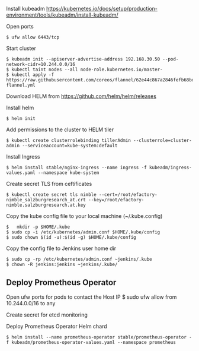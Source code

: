 Install kubeadm https://kubernetes.io/docs/setup/production-environment/tools/kubeadm/install-kubeadm/

Open ports 

    $ ufw allow 6443/tcp

Start cluster 

    $ kubeadm init --apiserver-advertise-address 192.168.30.50 --pod-network-cidr=10.244.0.0/16
    $ kubectl taint nodes --all node-role.kubernetes.io/master-
    $ kubectl apply -f https://raw.githubusercontent.com/coreos/flannel/62e44c867a2846fefb68bd5f178daf4da3095ccb/Documentation/kube-flannel.yml


Download HELM from https://github.com/helm/helm/releases

Install helm

    $ helm init

Add permissions to the cluster to HELM tiler

    $ kubectl create clusterrolebinding tillerAdmin --clusterrole=cluster-admin --serviceaccount=kube-system:default

Install Ingress

    $ helm install stable/nginx-ingress --name ingress -f kubeadm/ingress-values.yaml --namespace kube-system
    
Create secret TLS from ceftificates

    $ kubectl create secret tls nimble --cert=/root/efactory-nimble_salzburgresearch_at.crt --key=/root/efactory-nimble.salzburgresearch.at.key

Copy the kube config file to your local machine (~/.kube.config)

    $   mkdir -p $HOME/.kube
    $ sudo cp -i /etc/kubernetes/admin.conf $HOME/.kube/config
    $ sudo chown $(id -u):$(id -g) $HOME/.kube/config

Copy the config file to Jenkins user home dir

    $ sudo cp -rp /etc/kubernetes/admin.conf ~jenkins/.kube
    $ chown -R jenkins:jenkins ~jenkins/.kube/



## Deploy Prometheus Operator

Open ufw ports for pods to contact the Host IP
    $ sudo ufw allow from 10.244.0.0/16 to any

Create secret for etcd monitoring

Deploy Prometheus Operator Helm chard

    $ helm install --name prometheus-operator stable/prometheus-operator -f kubeadm/prometheus-operator-values.yaml --namespace prometheus

